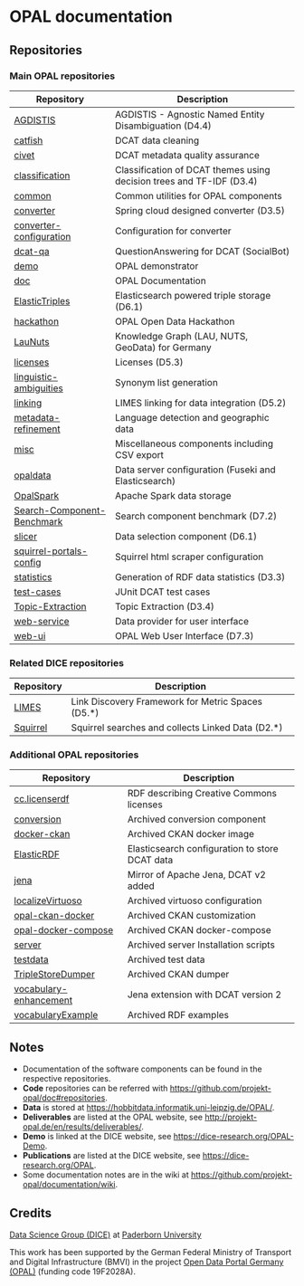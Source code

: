 # OPAL documentation

## Repositories

### Main OPAL repositories

| Repository | Description |
| ---------- | ----------- |
| [AGDISTIS](https://github.com/projekt-opal/AGDISTIS) | AGDISTIS - Agnostic Named Entity Disambiguation (D4.4) |
| [catfish](https://github.com/projekt-opal/catfish) | DCAT data cleaning |
| [civet](https://github.com/projekt-opal/civet) | DCAT metadata quality assurance |
| [classification](https://github.com/projekt-opal/classification) | Classification of DCAT themes using decision trees and TF-IDF (D3.4) |
| [common](https://github.com/projekt-opal/common) | Common utilities for OPAL components |
| [converter](https://github.com/projekt-opal/converter) | Spring cloud designed converter (D3.5) |
| [converter-configuration](https://github.com/projekt-opal/converter-configuration) | Configuration for converter |
| [dcat-qa](https://github.com/projekt-opal/dcat-qa) | QuestionAnswering for DCAT (SocialBot) |
| [demo](https://github.com/projekt-opal/demo) | OPAL demonstrator |
| [doc](https://github.com/projekt-opal/doc) | OPAL Documentation |
| [ElasticTriples](https://github.com/projekt-opal/ElasticTriples) | Elasticsearch powered triple storage (D6.1) |
| [hackathon](https://github.com/projekt-opal/hackathon) | OPAL Open Data Hackathon |
| [LauNuts](https://github.com/projekt-opal/LauNuts) | Knowledge Graph (LAU, NUTS, GeoData) for Germany |
| [licenses](https://github.com/projekt-opal/licenses) | Licenses (D5.3) |
| [linguistic-ambiguities](https://github.com/projekt-opal/linguistic-ambiguities) | Synonym list generation |
| [linking](https://github.com/projekt-opal/linking) | LIMES linking for data integration (D5.2) |
| [metadata-refinement](https://github.com/projekt-opal/metadata-refinement) | Language detection and geographic data |
| [misc](https://github.com/projekt-opal/misc) | Miscellaneous components including CSV export |
| [opaldata](https://github.com/projekt-opal/opaldata) | Data server configuration (Fuseki and Elasticsearch) |
| [OpalSpark](https://github.com/projekt-opal/OpalSpark) | Apache Spark data storage |
| [Search-Component-Benchmark](https://github.com/projekt-opal/Search-Component-Benchmark) | Search component benchmark (D7.2) |
| [slicer](https://github.com/projekt-opal/slicer) | Data selection component (D6.1) |
| [squirrel-portals-config](https://github.com/projekt-opal/squirrel-portals-config) | Squirrel html scraper configuration |
| [statistics](https://github.com/projekt-opal/statistics) | Generation of RDF data statistics (D3.3) |
| [test-cases](https://github.com/projekt-opal/test-cases) | JUnit DCAT test cases |
| [Topic-Extraction](https://github.com/projekt-opal/Topic-Extraction) | Topic Extraction (D3.4) |
| [web-service](https://github.com/projekt-opal/web-service) | Data provider for user interface |
| [web-ui](https://github.com/projekt-opal/web-ui) | OPAL Web User Interface (D7.3) |

### Related DICE repositories

| Repository | Description |
| ---------- | ----------- |
| [LIMES](https://github.com/dice-group/LIMES) | Link Discovery Framework for Metric Spaces (D5.*) |
| [Squirrel](https://github.com/dice-group/Squirrel) | Squirrel searches and collects Linked Data (D2.*) |

### Additional OPAL repositories

| Repository | Description |
| ---------- | ----------- |
| [cc.licenserdf](https://github.com/projekt-opal/cc.licenserdf) | RDF describing Creative Commons licenses |
| [conversion](https://github.com/projekt-opal/conversion) | Archived conversion component |
| [docker-ckan](https://github.com/projekt-opal/docker-ckan) | Archived CKAN docker image |
| [ElasticRDF](https://github.com/projekt-opal/ElasticRDF) | Elasticsearch configuration to store DCAT data |
| [jena](https://github.com/projekt-opal/jena) | Mirror of Apache Jena, DCAT v2 added |
| [localizeVirtuoso](https://github.com/projekt-opal/localizeVirtuoso) | Archived virtuoso configuration |
| [opal-ckan-docker](https://github.com/projekt-opal/opal-ckan-docker) | Archived CKAN customization |
| [opal-docker-compose](https://github.com/projekt-opal/opal-docker-compose) | Archived CKAN docker-compose |
| [server](https://github.com/projekt-opal/server) | Archived server Installation scripts |
| [testdata](https://github.com/projekt-opal/testdata) | Archived test data |
| [TripleStoreDumper](https://github.com/projekt-opal/TripleStoreDumper) | Archived CKAN dumper |
| [vocabulary-enhancement](https://github.com/projekt-opal/vocabulary-enhancement) | Jena extension with DCAT version 2 |
| [vocabularyExample](https://github.com/projekt-opal/vocabularyExample) | Archived RDF examples |


## Notes

- Documentation of the software components can be found in the respective repositories.
- **Code** repositories can be referred with https://github.com/projekt-opal/doc#repositories.
- **Data** is stored at https://hobbitdata.informatik.uni-leipzig.de/OPAL/.
- **Deliverables** are listed at the OPAL website, see http://projekt-opal.de/en/results/deliverables/.
- **Demo** is linked at the DICE website, see https://dice-research.org/OPAL-Demo.
- **Publications** are listed at the DICE website, see https://dice-research.org/OPAL.
- Some documentation notes are in the wiki at https://github.com/projekt-opal/documentation/wiki.


## Credits

[Data Science Group (DICE)](https://dice-research.org/) at [Paderborn University](https://www.uni-paderborn.de/)

This work has been supported by the German Federal Ministry of Transport and Digital Infrastructure (BMVI) in the project [Open Data Portal Germany (OPAL)](http://projekt-opal.de/) (funding code 19F2028A).
